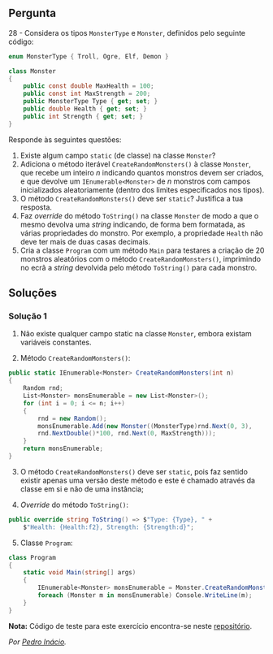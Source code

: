 ## Pergunta

28 -  Considera os tipos `MonsterType` e `Monster`, definidos pelo seguinte
código:

```cs
enum MonsterType { Troll, Ogre, Elf, Demon }
```

```cs
class Monster
{
    public const double MaxHealth = 100;
    public const int MaxStrength = 200;
    public MonsterType Type { get; set; }
    public double Health { get; set; }
    public int Strength { get; set; }
}
```

Responde às seguintes questões:

1. Existe algum campo `static` (de classe) na classe `Monster`?
2. Adiciona o método iterável `CreateRandomMonsters()` à classe `Monster`, que
   recebe um inteiro _n_ indicando quantos monstros devem ser criados, e que
   devolve um `IEnumerable<Monster>` de _n_ monstros com campos inicializados
   aleatoriamente (dentro dos limites especificados nos tipos).
3. O método `CreateRandomMonsters()` deve ser `static`? Justifica a tua
   resposta.
4. Faz _override_ do método `ToString()` na classe `Monster` de modo a que o
   mesmo devolva uma _string_ indicando, de forma bem formatada, as várias
   propriedades do monstro. Por exemplo, a propriedade `Health` não deve ter
   mais de duas casas decimais.
5. Cria a classe `Program` com um método `Main` para testares a criação de 20
   monstros aleatórios com o método `CreateRandomMonsters()`, imprimindo no
   ecrã a _string_ devolvida pelo método `ToString()` para cada monstro.

## Soluções

### Solução 1

1. Não existe qualquer campo static na classe `Monster`, embora existam 
variáveis constantes.

2. Método `CreateRandomMonsters()`:

```cs
public static IEnumerable<Monster> CreateRandomMonsters(int n)
{
    Random rnd;
    List<Monster> monsEnumerable = new List<Monster>();
    for (int i = 0; i <= n; i++)
    {
        rnd = new Random();
        monsEnumerable.Add(new Monster((MonsterType)rnd.Next(0, 3), 
        rnd.NextDouble()*100, rnd.Next(0, MaxStrength)));
    }
    return monsEnumerable;
}
```

3. O método `CreateRandomMonsters()` deve ser `static`, pois faz sentido 
existir apenas uma versão deste método e este é chamado através da classe em si
e não de uma instância;

1. *Override* do método `ToString()`:

```cs
public override string ToString() => $"Type: {Type}, " +
    $"Health: {Health:f2}, Strength: {Strength:d}";
```

5. Classe `Program`:

```cs
class Program
{
    static void Main(string[] args)
    {
        IEnumerable<Monster> monsEnumerable = Monster.CreateRandomMonsters(20);
        foreach (Monster m in monsEnumerable) Console.WriteLine(m);
    }
}
```

**Nota:** Código de teste para este exercício encontra-se neste
[repositório](https://github.com/PmaiWoW/LP2_Github_Exercises).

*Por [Pedro Inácio](https://github.com/PmaiWoW).*